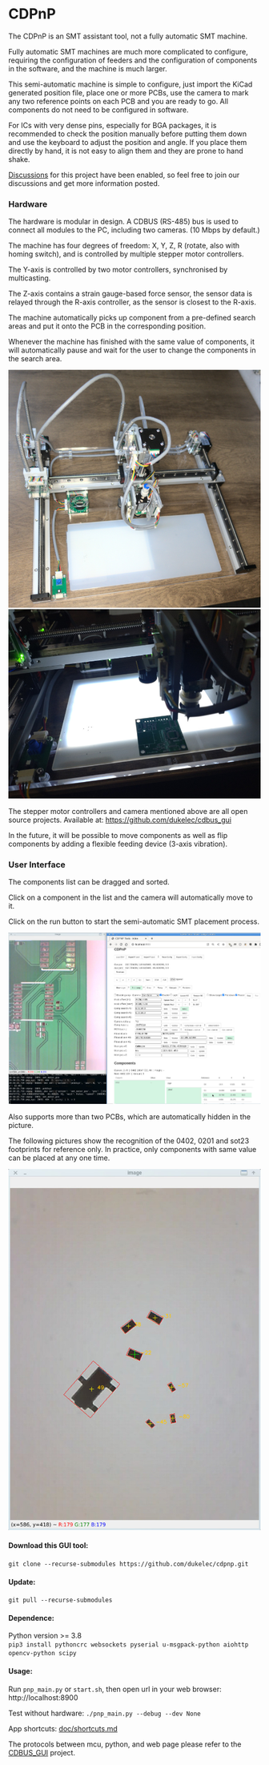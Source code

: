 CDPnP
=======================================

The CDPnP is an SMT assistant tool, not a fully automatic SMT machine.

Fully automatic SMT machines are much more complicated to configure,
requiring the configuration of feeders and the configuration of components in the software,
and the machine is much larger.

This semi-automatic machine is simple to configure, just import the KiCad generated position file,
place one or more PCBs, use the camera to mark any two reference points on each PCB and you are ready to go.
All components do not need to be configured in software.

For ICs with very dense pins, especially for BGA packages,
it is recommended to check the position manually before putting them down and use the keyboard to adjust the position and angle.
If you place them directly by hand, it is not easy to align them and they are prone to hand shake.

[Discussions](https://github.com/dukelec/cdpnp/discussions) for this project have been enabled, so feel free to join our discussions and get more information posted.


### Hardware

The hardware is modular in design. A CDBUS (RS-485) bus is used to connect all modules to the PC, including two cameras. (10 Mbps by default.)

The machine has four degrees of freedom: X, Y, Z, R (rotate, also with homing switch), and is controlled by multiple stepper motor controllers.

The Y-axis is controlled by two motor controllers, synchronised by multicasting.

The Z-axis contains a strain gauge-based force sensor, the sensor data is relayed through the R-axis controller, as the sensor is closest to the R-axis.

The machine automatically picks up component from a pre-defined search areas and put it onto the PCB in the corresponding position.

Whenever the machine has finished with the same value of components,
it will automatically pause and wait for the user to change the components in the search area.

<img src="doc/hardware.jpg">

<img src="doc/work.jpg">

The stepper motor controllers and camera mentioned above are all open source projects.
Available at: https://github.com/dukelec/cdbus_gui

In the future, it will be possible to move components as well as flip components by adding a flexible feeding device (3-axis vibration).


### User Interface

The components list can be dragged and sorted.

Click on a component in the list and the camera will automatically move to it.

Click on the run button to start the semi-automatic SMT placement process.

<img src="doc/software.jpg">  

Also supports more than two PCBs, which are automatically hidden in the picture.

The following pictures show the recognition of the 0402, 0201 and sot23 footprints for reference only.
In practice, only components with same value can be placed at any one time.

<img src="doc/cv.jpg">  


#### Download this GUI tool:
`git clone --recurse-submodules https://github.com/dukelec/cdpnp.git`

#### Update:
`git pull --recurse-submodules`


#### Dependence:
Python version >= 3.8  
`pip3 install pythoncrc websockets pyserial u-msgpack-python aiohttp opencv-python scipy`

#### Usage:
Run `pnp_main.py` or `start.sh`, then open url in your web browser: http://localhost:8900

Test without hardware: `./pnp_main.py --debug --dev None`

App shortcuts: [doc/shortcuts.md](doc/shortcuts.md)

The protocols between mcu, python, and web page please refer to the [CDBUS_GUI](https://github.com/dukelec/cdbus_gui) project.

